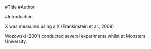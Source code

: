 #Title
#Author

#Introduction

X was measured using a X (Frankinstein et al., 2009)

Wozowski (2001) conducted several experiments whilst at Monsters University.
